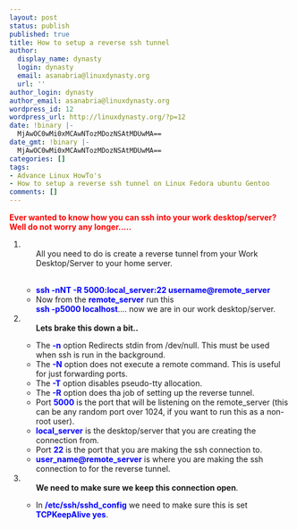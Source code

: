 ```yaml
---
layout: post
status: publish
published: true
title: How to setup a reverse ssh tunnel
author:
  display_name: dynasty
  login: dynasty
  email: asanabria@linuxdynasty.org
  url: ''
author_login: dynasty
author_email: asanabria@linuxdynasty.org
wordpress_id: 12
wordpress_url: http://linuxdynasty.org/?p=12
date: !binary |-
  MjAwOC0wMi0xMCAwNTozMDozNSAtMDUwMA==
date_gmt: !binary |-
  MjAwOC0wMi0xMCAwNTozMDozNSAtMDUwMA==
categories: []
tags:
- Advance Linux HowTo's
- How to setup a reverse ssh tunnel on Linux Fedora ubuntu Gentoo
comments: []
---
```

<p><strong><span style="color: rgb(255, 0, 0)">Ever wanted to know how you can ssh into your work desktop/server? Well do not worry any longer.....</span></strong></p>
<ol>
<li>
<ul>
All you need to do is create a reverse tunnel from your Work Desktop/Server to your home server.<br />
<strong><br />
</strong></p>
<li><strong><span style="color: rgb(0, 0, 255)">ssh -nNT -R 5000:local_server:22 username@remote_server</span></strong> </li>
<li>Now from the <strong><span style="color: rgb(0, 0, 255)">remote_server</span></strong> run this<br />
<strong><span style="color: rgb(0, 0, 255)">ssh -p5000 localhost</span></strong>.... now we are in our work desktop/server. </li>
</ul>
</li>
<li>
<ul><strong>Lets brake this down a bit..</strong></p>
<li>The <strong><span style="color: rgb(0, 0, 255)">-n</span></strong> option Redirects stdin from /dev/null. This must be used when ssh is run in the background. </li>
<li>The <strong><span style="color: rgb(0, 0, 255)">-N</span></strong> option does not execute a remote command. This is useful for just forwarding ports. </li>
<li>The <strong><span style="color: rgb(0, 0, 255)">-T</span></strong> option disables pseudo-tty allocation. </li>
<li>The <strong><span style="color: rgb(0, 0, 255)">-R</span></strong> option does tha job of setting up the reverse tunnel. </li>
<li>Port <strong><span style="color: rgb(0, 0, 255)">5000</span></strong> is the port that will be listening on the remote_server (this can be any random port over 1024, if you want to run this as a non-root user). </li>
<li><strong><span style="color: rgb(0, 0, 255)">local_server</span></strong> is the desktop/server that you are creating the connection from. </li>
<li>Port <strong><span style="color: rgb(0, 0, 255)">22</span></strong> is the port that you are making the ssh connection to. </li>
<li><strong><span style="color: rgb(0, 0, 255)">user_name@remote_server</span></strong> is where you are making the ssh connection to for the reverse tunnel. </li>
</ul>
</li>
<li>
<ul><strong>We need to make sure we keep this connection open</strong>.</p>
<li>In <strong><span style="color: rgb(0, 0, 255)">/etc/ssh/sshd_config</span></strong> we need to make sure this is set <strong><span style="color: rgb(0, 0, 255)">TCPKeepAlive yes</span></strong>. </li>
</ul>
</li>
</ol>
